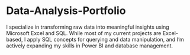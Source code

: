 # Data-Analysis-Portfolio
I specialize in transforming raw data into meaningful insights using Microsoft Excel and SQL.    While most of my current projects are Excel-based, I apply SQL concepts for querying and data manipulation, and I’m actively expanding my skills in Power BI and database management. 
